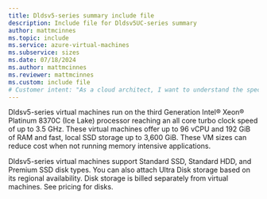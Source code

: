 ```yaml
---
title: Dldsv5-series summary include file
description: Include file for Dldsv5UC-series summary
author: mattmcinnes
ms.topic: include
ms.service: azure-virtual-machines
ms.subservice: sizes
ms.date: 07/18/2024
ms.author: mattmcinnes
ms.reviewer: mattmcinnes
ms.custom: include file
# Customer intent: "As a cloud architect, I want to understand the specifications of Dldsv5-series virtual machines, so that I can select the appropriate VM size to optimize performance and cost for my applications."
---
```

Dldsv5-series virtual machines run on the third Generation Intel® Xeon® Platinum 8370C (Ice Lake) processor reaching an all core turbo clock speed of up to 3.5 GHz. These virtual machines offer up to 96 vCPU and 192 GiB of RAM and fast, local SSD storage up to 3,600 GiB. These VM sizes can reduce cost when not running memory intensive applications.

Dldsv5-series virtual machines support Standard SSD, Standard HDD, and Premium SSD disk types. You can also attach Ultra Disk storage based on its regional availability. Disk storage is billed separately from virtual machines. See pricing for disks.
